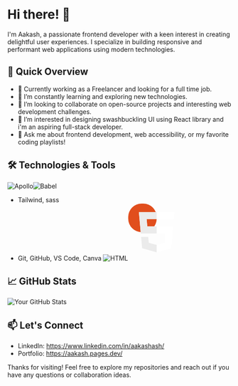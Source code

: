 # Hi there! 👋

I'm Aakash, a passionate frontend developer with a keen interest in creating delightful user experiences. I specialize in building responsive and performant web applications using modern technologies.

## 🚀 Quick Overview

- 💼 Currently working as a Freelancer and looking for a full time job.
- 🌱 I’m constantly learning and exploring new technologies.
- 👯 I’m looking to collaborate on open-source projects and interesting web development challenges.
- 🤔 I’m interested in designing swashbuckling UI using React library and i'm an aspiring full-stack developer.
- 💬 Ask me about frontend development, web accessibility, or my favorite coding playlists!

## 🛠️ Technologies & Tools

![Apollo](https://github.com/user-attachments/assets/a5086beb-69e8-43b8-abc6-7f3063f9fb31)![Babel](https://github.com/user-attachments/assets/3167909f-ff9d-4f66-bc97-526a6b7d8308)

- Tailwind, sass
- Git, GitHub, VS Code, Canva
![HTML](https://github.com/user-attachments/assets/6773b473-7102-4cc2-9390-a2bfa91d3c58)<svg xmlns="http://www.w3.org/2000/svg" width="128" height="128" fill="none" viewBox="0 0 256 256"><rect width="128" height="128" fill="#E14E1D" rx="60"/><path fill="#fff" d="M48 38L56.6098 134.593H167.32L163.605 176.023L127.959 185.661L92.38 176.037L90.0012 149.435H57.9389L62.5236 200.716L127.951 218.888L193.461 200.716L202.244 102.655H85.8241L82.901 69.9448H205.041H205.139L208 38H48Z"/><path fill="#EBEBEB" d="M128 38H48L56.6098 134.593H128V102.655H85.8241L82.901 69.9448H128V38Z"/><path fill="#EBEBEB" d="M128 185.647L127.959 185.661L92.38 176.037L90.0012 149.435H57.9388L62.5236 200.716L127.951 218.888L128 218.874V185.647Z"/></svg>

## 📈 GitHub Stats

![Your GitHub Stats](https://github-readme-stats.vercel.app/api?username=rodanAsh&show_icons=true&hide_title=true&hide_border=true)

## 📫 Let's Connect

- LinkedIn: https://www.linkedin.com/in/aakashash/
- Portfolio: https://aakash.pages.dev/

Thanks for visiting! Feel free to explore my repositories and reach out if you have any questions or collaboration ideas.
